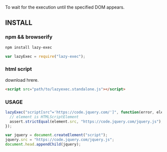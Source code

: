 To wait for the execution until the specified DOM appears.

## INSTALL
### npm && browserify

```bash
npm install lazy-exec
```

```javascript
var lazyExec = require("lazy-exec");
```

### html script
download hrere.

```html
<script src="path/to/lazyexec.standalone.js"></script>
```

### USAGE
```javascript
lazyExec("script[src^='https://code.jquery.com/']", function(error, element) {
  // element is HTMLScriptElement
  assert.strictEqual(element.src, "https://code.jquery.com/jquery.js");
});

var jquery = document.createElement("script");
jquery.src = "https://code.jquery.com/jquery.js";
document.head.appendChild(jquery);
```
